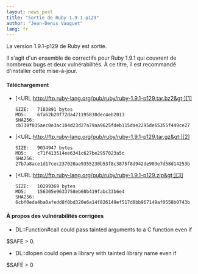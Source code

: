 ```yaml
---
layout: news_post
title: "Sortie de Ruby 1.9.1-p129"
author: "Jean-Denis Vauguet"
lang: fr
---
```


La version 1.9.1-p129 de Ruby est sortie.

Il s\'agit d\'un ensemble de correctifs pour Ruby 1.9.1 qui couvrent de
nombreux bugs et deux vulnérabilités. À ce titre, il est recommandé
d\'installer cette mise-à-jour.

#### Téléchargement

* [&lt;URL:http://ftp.ruby-lang.org/pub/ruby/ruby-1.9.1-p129.tar.bz2&gt;][1]

      SIZE:   7183891 bytes
      MD5:    6fa62b20f72da471195830dec4eb2013
      SHA256: cb730f035aec0e3ac104d23d27a79aa9625fdeb115dae2295de65355f449ce27

* [&lt;URL:http://ftp.ruby-lang.org/pub/ruby/ruby-1.9.1-p129.tar.gz&gt;][2]

      SIZE:   9034947 bytes
      MD5:    c71f413514ee6341c627be2957023a5c
      SHA256: 27b7a8ace1d17cec237020ae9355230b53f8c3875f8d942de903e7d58d14253b

* [&lt;URL:http://ftp.ruby-lang.org/pub/ruby/ruby-1.9.1-p129.zip&gt;][3]

      SIZE:   10299369 bytes
      MD5:    156305e9633758eb60b419fabc33b6e4
      SHA256: 6cbf0eda4ba0afedd8f0bd320e6a14f826149ef517d8bb967149af0558b0743b

#### À propos des vulnérabilités corrigées

* DL::Function#call could pass tainted arguments to a C function even if

$SAFE &gt; 0.

* DL::dlopen could open a library with tainted library name even if

$SAFE &gt; 0



[1]: http://ftp.ruby-lang.org/pub/ruby/ruby-1.9.1-p129.tar.bz2 
[2]: http://ftp.ruby-lang.org/pub/ruby/ruby-1.9.1-p129.tar.gz 
[3]: http://ftp.ruby-lang.org/pub/ruby/ruby-1.9.1-p129.zip 
